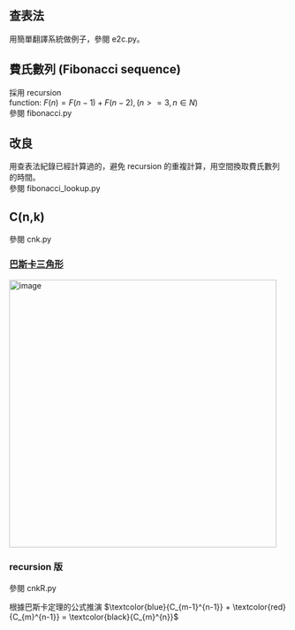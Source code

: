 ## 查表法
用簡單翻譯系統做例子，參閱 e2c.py。

## 費氏數列 (Fibonacci sequence)
採用 recursion  
function: $F(n) = F(n-1) + F(n-2), (n>=3, n \in N)$  
參閱 fibonacci.py

## 改良
用查表法紀錄已經計算過的，避免 recursion 的重複計算，用空間換取費氏數列的時間。  
參閱 fibonacci_lookup.py

## C(n,k)
參閱 cnk.py

### [巴斯卡三角形](https://zh.wikipedia.org/zh-tw/杨辉三角形)
<img width="484" alt="image" src="https://github.com/patrick0516/Algo_Notes/assets/109636871/b538b253-0986-41b2-8e96-afef0bd936df">

### recursion 版
參閱 cnkR.py

根據巴斯卡定理的公式推演
$\textcolor{blue}{C_{m-1}^{n-1}} + \textcolor{red}{C_{m}^{n-1}} = \textcolor{black}{C_{m}^{n}}$

